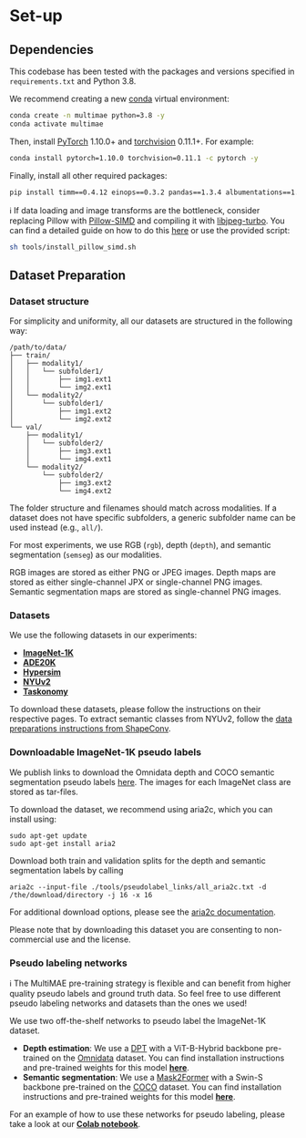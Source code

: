 # Set-up

## Dependencies

This codebase has been tested with the packages and versions specified in `requirements.txt` and Python 3.8.

We recommend creating a new [conda](https://docs.conda.io/en/latest/) virtual environment:
```bash
conda create -n multimae python=3.8 -y
conda activate multimae
```
Then, install [PyTorch](https://pytorch.org/) 1.10.0+ and [torchvision](https://pytorch.org/vision/stable/index.html) 0.11.1+. For example:
```bash
conda install pytorch=1.10.0 torchvision=0.11.1 -c pytorch -y
```

Finally, install all other required packages:
```bash
pip install timm==0.4.12 einops==0.3.2 pandas==1.3.4 albumentations==1.1.0 wandb==0.12.11
```
:information_source: If data loading and image transforms are the bottleneck, consider replacing Pillow with [Pillow-SIMD](https://github.com/uploadcare/pillow-simd) and compiling it with [libjpeg-turbo](https://github.com/libjpeg-turbo/libjpeg-turbo). You can find a detailed guide on how to do this [here](https://fastai1.fast.ai/performance.html#installation) or use the provided script:
```bash
sh tools/install_pillow_simd.sh
```

## Dataset Preparation

### Dataset structure

For simplicity and uniformity, all our datasets are structured in the following way:
```
/path/to/data/
├── train/
│   ├── modality1/
│   │   └── subfolder1/
│   │       ├── img1.ext1
│   │       └── img2.ext1
│   └── modality2/
│       └── subfolder1/
│           ├── img1.ext2
│           └── img2.ext2
└── val/
    ├── modality1/
    │   └── subfolder2/
    │       ├── img3.ext1
    │       └── img4.ext1
    └── modality2/
        └── subfolder2/
            ├── img3.ext2
            └── img4.ext2
```
The folder structure and filenames should match across modalities.
If a dataset does not have specific subfolders, a generic subfolder name can be used instead (e.g., `all/`). 

For most experiments, we use RGB  (`rgb`), depth (`depth`), and semantic segmentation (`semseg`) as our modalities.

RGB images are stored as either PNG or JPEG images. 
Depth maps are stored as either single-channel JPX or single-channel PNG images. 
Semantic segmentation maps are stored as single-channel PNG images.

### Datasets

We use the following datasets in our experiments:
- [**ImageNet-1K**](https://www.image-net.org/)
- [**ADE20K**](https://groups.csail.mit.edu/vision/datasets/ADE20K/)
- [**Hypersim**](https://github.com/apple/ml-hypersim)
- [**NYUv2**](https://cs.nyu.edu/~silberman/datasets/nyu_depth_v2.html)
- [**Taskonomy**](https://github.com/StanfordVL/taskonomy/tree/master/data)

To download these datasets, please follow the instructions on their respective pages. 
To extract semantic classes from NYUv2, follow the [data preparations instructions from ShapeConv](https://github.com/hanchaoleng/ShapeConv/tree/master/data_preparation).

### Downloadable ImageNet-1K pseudo labels

We publish links to download the Omnidata depth and COCO semantic segmentation pseudo labels [here](https://github.com/EPFL-VILAB/MultiMAE/tree/main/tools/pseudolabel_links).
The images for each ImageNet class are stored as tar-files.

To download the dataset, we recommend using aria2c, which you can install using:

```
sudo apt-get update
sudo apt-get install aria2
```

Download both train and validation splits for the depth and semantic segmentation labels by calling

```
aria2c --input-file ./tools/pseudolabel_links/all_aria2c.txt -d /the/download/directory -j 16 -x 16
```

For additional download options, please see the [aria2c documentation](http://aria2.github.io/manual/en/html/aria2c.html).

Please note that by downloading this dataset you are consenting to non-commercial use and the license.

### Pseudo labeling networks

:information_source: The MultiMAE pre-training strategy is flexible and can benefit from higher quality pseudo labels and ground truth data. So feel free to use different pseudo labeling networks and datasets than the ones we used!

We use two off-the-shelf networks to pseudo label the ImageNet-1K dataset. 

- **Depth estimation**: We use a [DPT](https://arxiv.org/abs/2103.13413) with a ViT-B-Hybrid backbone pre-trained on the [Omnidata](https://omnidata.vision/) dataset. You can find installation instructions and pre-trained weights for this model [**here**](https://docs.omnidata.vision/pretrained.html).
- **Semantic segmentation**: We use a [Mask2Former](https://bowenc0221.github.io/mask2former/) with a Swin-S backbone pre-trained on the [COCO](https://cocodataset.org/) dataset. You can find installation instructions and pre-trained weights for this model [**here**](https://github.com/facebookresearch/Mask2Former).

For an example of how to use these networks for pseudo labeling, please take a look at our [**Colab notebook**](https://colab.research.google.com/github/EPFL-VILAB/MultiMAE/blob/main/MultiMAE_Demo.ipynb).
